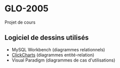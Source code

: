 # GLO-2005
Projet de cours

## Logiciel de dessins utilisés

 - MySQL Workbench (diagrammes relationnels)
 - [ClickCharts](http://www.nchsoftware.com/chart/index.html) (diagrammes entité-relation)
 - Visual Paradigm (diagrammes de cas d'utilisations)

